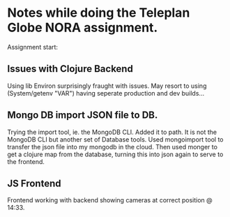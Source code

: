 # Notes while doing the Teleplan Globe NORA assignment.

Assignment start:

## Issues with Clojure Backend

Using lib Environ surprisingly fraught with issues.
May resort to using (System/getenv "VAR") having seperate production and dev builds...

## Mongo DB import JSON file to DB.

Trying the import tool, ie. the MongoDB CLI. Added it to path.
It is not the MongoDB CLI but another set of Database tools.
Used mongoimport tool to transfer the json file into my mongodb in the cloud.
Then used monger to get a clojure map from the database, turning this into json again to serve to the frontend.

## JS Frontend

Frontend working with backend showing cameras at correct position @ 14:33.

